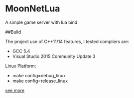 # MoonNetLua
A simple game server with lua bind

##Bulid

The project use of C++11/14 features, I tested compliers are: 
- GCC 5.4 
- Visual Studio 2015 Community Update 3

Linux Platform: 
- make config=debug_linux
- make config=release_linux

[see more](https://github.com/sniper00/MoonNetLua/wiki)
